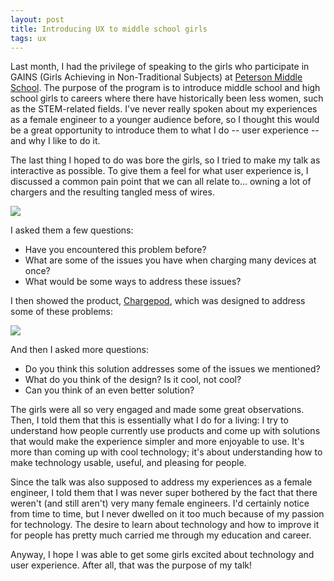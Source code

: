 ```yaml
---
layout: post
title: Introducing UX to middle school girls
tags: ux
---
```


Last month, I had the privilege of speaking to the girls who participate in GAINS (Girls Achieving in Non-Traditional Subjects) at <a href="https://pms-scusd-ca.schoolloop.com/GAINSProgram" target="_blank">Peterson Middle School</a>. The purpose of the program is to introduce middle school and high school girls to careers where there have historically been less women, such as the STEM-related fields. I've never really spoken about my experiences as a female engineer to a younger audience before, so I thought this would be a great opportunity to introduce them to what I do -- user experience -- and why I like to do it.

The last thing I hoped to do was bore the girls, so I tried to make my talk as interactive as possible. To give them a feel for what user experience is, I discussed a common pain point that we can all relate to... owning a lot of chargers and the resulting tangled mess of wires.

<img class="img-responsive" src="https://www.callpod.com/en_US/static/images4/gallery/chargepod/chargepod_1.jpg">

I asked them a few questions:

* Have you encountered this problem before?
* What are some of the issues you have when charging many devices at once?
* What would be some ways to address these issues?

I then showed the product, <a href="http://www.callpod.com/products/chargepod" target="_blank">Chargepod</a>, which was designed to address some of these problems:

<img class="img-responsive" src="http://www.callpod.com/en_US/static/images4/gallery/chargepod/chargepod_3.jpg">


And then I asked more questions:

* Do you think this solution addresses some of the issues we mentioned?
* What do you think of the design? Is it cool, not cool?
* Can you think of an even better solution?

The girls were all so very engaged and made some great observations. Then, I told them that this is essentially what I do for a living: I try to understand how people currently use products and come up with solutions that would make the experience simpler and more enjoyable to use. It's more than coming up with cool technology; it's about understanding how to make technology usable, useful, and pleasing for people.

Since the talk was also supposed to address my experiences as a female engineer, I told them that I was never super bothered by the fact that there weren't (and still aren't) very many female engineers. I'd certainly notice from time to time, but I never dwelled on it too much because of my passion for technology. The desire to learn about technology and how to improve it for people has pretty much carried me through my education and career.

Anyway, I hope I was able to get some girls excited about technology and user experience. After all, that was the purpose of my talk!
